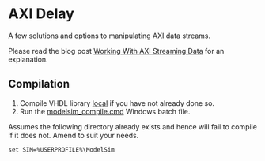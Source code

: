 # AXI Delay

A few solutions and options to manipulating AXI data streams.

Please read the blog post [Working With AXI Streaming Data](http://blog.abbey1.org.uk/index.php/technology/working-with-axi-streaming-data) for an explanation.

## Compilation

1. Compile VHDL library [local](../Local) if you have not already done so.
2. Run the [modelsim_compile.cmd](modelsim_compile.cmd) Windows batch file.

Assumes the following directory already exists and hence will fail to compile if it does not. Amend to suit your needs.

```batch
set SIM=%USERPROFILE%\ModelSim
```
